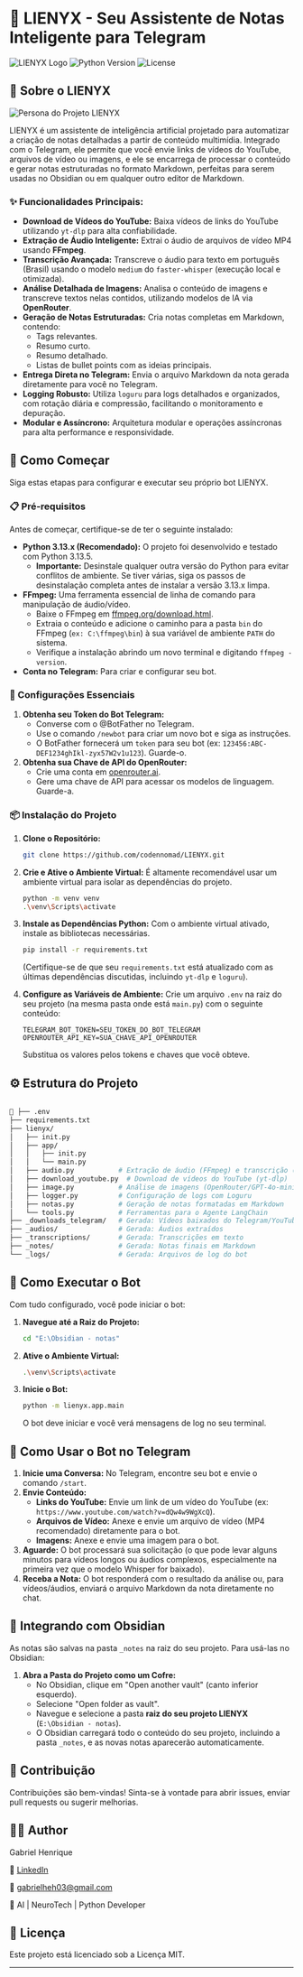 # 🤖 LIENYX - Seu Assistente de Notas Inteligente para Telegram

![LIENYX Logo](https://img.shields.io/badge/LIENYX-Bot-blueviolet?style=for-the-badge&logo=telegram)
![Python Version](https://img.shields.io/badge/Python-3.13%2B-blue?style=for-the-badge&logo=python)
![License](https://img.shields.io/badge/License-MIT-green?style=for-the-badge)

## 🌟 Sobre o LIENYX

![Persona do Projeto LIENYX](assets/lienyx.png)

LIENYX é um assistente de inteligência artificial projetado para automatizar a criação de notas detalhadas a partir de conteúdo multimídia. Integrado com o Telegram, ele permite que você envie links de vídeos do YouTube, arquivos de vídeo ou imagens, e ele se encarrega de processar o conteúdo e gerar notas estruturadas no formato Markdown, perfeitas para serem usadas no Obsidian ou em qualquer outro editor de Markdown.

### ✨ Funcionalidades Principais:

* **Download de Vídeos do YouTube:** Baixa vídeos de links do YouTube utilizando `yt-dlp` para alta confiabilidade.
* **Extração de Áudio Inteligente:** Extrai o áudio de arquivos de vídeo MP4 usando **FFmpeg**.
* **Transcrição Avançada:** Transcreve o áudio para texto em português (Brasil) usando o modelo `medium` do `faster-whisper` (execução local e otimizada).
* **Análise Detalhada de Imagens:** Analisa o conteúdo de imagens e transcreve textos nelas contidos, utilizando modelos de IA via **OpenRouter**.
* **Geração de Notas Estruturadas:** Cria notas completas em Markdown, contendo:
    * Tags relevantes.
    * Resumo curto.
    * Resumo detalhado.
    * Listas de bullet points com as ideias principais.
* **Entrega Direta no Telegram:** Envia o arquivo Markdown da nota gerada diretamente para você no Telegram.
* **Logging Robusto:** Utiliza `loguru` para logs detalhados e organizados, com rotação diária e compressão, facilitando o monitoramento e depuração.
* **Modular e Assíncrono:** Arquitetura modular e operações assíncronas para alta performance e responsividade.

## 🚀 Como Começar

Siga estas etapas para configurar e executar seu próprio bot LIENYX.

### 📋 Pré-requisitos

Antes de começar, certifique-se de ter o seguinte instalado:

* **Python 3.13.x (Recomendado):** O projeto foi desenvolvido e testado com Python 3.13.5.
    * **Importante:** Desinstale qualquer outra versão do Python para evitar conflitos de ambiente. Se tiver várias, siga os passos de desinstalação completa antes de instalar a versão 3.13.x limpa.
* **FFmpeg:** Uma ferramenta essencial de linha de comando para manipulação de áudio/vídeo.
    * Baixe o FFmpeg em [ffmpeg.org/download.html](https://ffmpeg.org/download.html).
    * Extraia o conteúdo e adicione o caminho para a pasta `bin` do FFmpeg (`ex: C:\ffmpeg\bin`) à sua variável de ambiente `PATH` do sistema.
    * Verifique a instalação abrindo um novo terminal e digitando `ffmpeg -version`.
* **Conta no Telegram:** Para criar e configurar seu bot.

### 🔑 Configurações Essenciais

1.  **Obtenha seu Token do Bot Telegram:**
    * Converse com o @BotFather no Telegram.
    * Use o comando `/newbot` para criar um novo bot e siga as instruções.
    * O BotFather fornecerá um `token` para seu bot (ex: `123456:ABC-DEF1234ghIkl-zyx57W2v1u123`). Guarde-o.
2.  **Obtenha sua Chave de API do OpenRouter:**
    * Crie uma conta em [openrouter.ai](https://openrouter.ai/).
    * Gere uma chave de API para acessar os modelos de linguagem. Guarde-a.

### 📦 Instalação do Projeto

1.  **Clone o Repositório:**
    ```bash
    git clone https://github.com/codennomad/LIENYX.git
    ```
2.  **Crie e Ative o Ambiente Virtual:**
    É altamente recomendável usar um ambiente virtual para isolar as dependências do projeto.
    ```bash
    python -m venv venv
    .\venv\Scripts\activate 
    ```
3.  **Instale as Dependências Python:**
    Com o ambiente virtual ativado, instale as bibliotecas necessárias.
    ```bash
    pip install -r requirements.txt
    ```
    (Certifique-se de que seu `requirements.txt` está atualizado com as últimas dependências discutidas, incluindo `yt-dlp` e `loguru`).

4.  **Configure as Variáveis de Ambiente:**
    Crie um arquivo `.env` na raiz do seu projeto (na mesma pasta onde está `main.py`) com o seguinte conteúdo:
    ```
    TELEGRAM_BOT_TOKEN=SEU_TOKEN_DO_BOT_TELEGRAM
    OPENROUTER_API_KEY=SUA_CHAVE_API_OPENROUTER
    ```
    Substitua os valores pelos tokens e chaves que você obteve.

## ⚙️ Estrutura do Projeto

```bash 

📁 ├── .env
├── requirements.txt
├── lienyx/
│   ├── init.py
│   ├── app/
│   │   ├── init.py
│   │   └── main.py
│   ├── audio.py           # Extração de áudio (FFmpeg) e transcrição (faster-whisper)
│   ├── download_youtube.py  # Download de vídeos do YouTube (yt-dlp)
│   ├── image.py           # Análise de imagens (OpenRouter/GPT-4o-mini)
│   ├── logger.py          # Configuração de logs com Loguru
│   ├── notas.py           # Geração de notas formatadas em Markdown
│   └── tools.py           # Ferramentas para o Agente LangChain
├── _downloads_telegram/   # Gerada: Vídeos baixados do Telegram/YouTube
├── _audios/               # Gerada: Áudios extraídos
├── _transcriptions/       # Gerada: Transcrições em texto
├── _notes/                # Gerada: Notas finais em Markdown
└── _logs/                 # Gerada: Arquivos de log do bot
```

## 🚀 Como Executar o Bot

Com tudo configurado, você pode iniciar o bot:

1.  **Navegue até a Raiz do Projeto:**
    ```bash
    cd "E:\Obsidian - notas" 
    ```
2.  **Ative o Ambiente Virtual:**
    ```bash
    .\venv\Scripts\activate 
    ```
3.  **Inicie o Bot:**
    ```bash
    python -m lienyx.app.main
    ```
    O bot deve iniciar e você verá mensagens de log no seu terminal.

## 💬 Como Usar o Bot no Telegram

1.  **Inicie uma Conversa:** No Telegram, encontre seu bot e envie o comando `/start`.
2.  **Envie Conteúdo:**
    * **Links do YouTube:** Envie um link de um vídeo do YouTube (ex: `https://www.youtube.com/watch?v=dQw4w9WgXcQ`).
    * **Arquivos de Vídeo:** Anexe e envie um arquivo de vídeo (MP4 recomendado) diretamente para o bot.
    * **Imagens:** Anexe e envie uma imagem para o bot.
3.  **Aguarde:** O bot processará sua solicitação (o que pode levar alguns minutos para vídeos longos ou áudios complexos, especialmente na primeira vez que o modelo Whisper for baixado).
4.  **Receba a Nota:** O bot responderá com o resultado da análise ou, para vídeos/áudios, enviará o arquivo Markdown da nota diretamente no chat.

## 📝 Integrando com Obsidian

As notas são salvas na pasta `_notes` na raiz do seu projeto. Para usá-las no Obsidian:

1.  **Abra a Pasta do Projeto como um Cofre:**
    * No Obsidian, clique em "Open another vault" (canto inferior esquerdo).
    * Selecione "Open folder as vault".
    * Navegue e selecione a pasta **raiz do seu projeto LIENYX** (`E:\Obsidian - notas`).
    * O Obsidian carregará todo o conteúdo do seu projeto, incluindo a pasta `_notes`, e as novas notas aparecerão automaticamente.

## 🤝 Contribuição

Contribuições são bem-vindas! Sinta-se à vontade para abrir issues, enviar pull requests ou sugerir melhorias.

## 🙋‍♂️ Author

Gabriel Henrique 

🔗 [LinkedIn](https://www.linkedin.com/in/gabrielhenrique-tech/)

📧 gabrielheh03@gmail.com

🧠 AI | NeuroTech | Python Developer

## 📄 Licença

Este projeto está licenciado sob a Licença MIT.

---
